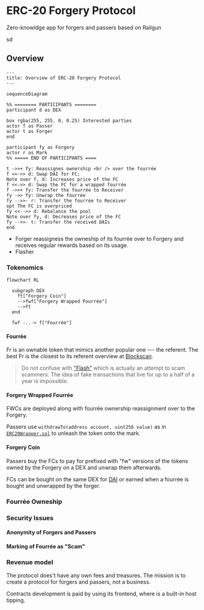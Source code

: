 # ERC-20 Forgery Protocol

Zero-knowldge app for forgers and passers based on Railgun

sd

## Overview

```mermaid
---
title: Overview of ERC-20 Forgery Protocol
---

sequenceDiagram

%% ======== PARTICIPANTS ========
participant d as DEX

box rgba(255, 255, 0, 0.25) Interested parties
actor f as Passer
actor t as Forger
end

participant fy as Forgery
actor r as Mark
%% ===== END OF PARTICIPANTS ====

t ->>+ fy: Reassignes ownership <br /> over the fourrée
f <<->> d: Swap DAI for FC;
Note over f, d: Increases price of the FC 
f <<->> d: Swap the FC for a wrapped fourrée
f ->>+ fy: Transfer the fourrée to Receiver
fy ->> fy: Unwrap the fourrée
fy -->>- r: Transfer the fourrée to Receiver
opt The FC is overpriced
fy <<-->> d: Rebalance the pool
Note over fy, d: Decreases price of the FC
fy -->>- t: Transfer the received DAIs
end 

```

* Forger reassigness the owneship of its fourrée over to Forgery
  and receives regular rewards based on its usage.
* Flasher

### Tokenomics

```mermaid
flowchart RL

  subgraph DEX
    ft["Forgery Coin"]
    -->fwf["Forgery Wrapped Fourrée"]
    -->ft
  end

  fwf -..-> f["Fourrée"]
```

#### Fourrée

Fr is an ownable token that mimics another popular one --- the referent.
The best Fr is the closest to its referent overview at [Blockscan](https://blockscan.com).

> Do not confuse with ["Flash"](https://bitcointalk.org/index.php?topic=5339511.0) which is actually an attempt to scam scammers. The idea of fake transactions that live for up to a half of a year is impossible.

#### Forgery Wrapped Fourrée

FWCs are deployed along with fourrée ownership reassignment over to the Forgery.

Passers use `withdrawTo(address account, uint256 value)` as in [`ERC20Wrapper.sol`](https://github.com/OpenZeppelin/openzeppelin-contracts/blob/master/contracts/token/ERC20/extensions/ERC20Wrapper.sol) to unleash the token onto the mark.

#### Forgery Coin

Passers buy the FCs to pay for prefixed with "fw" versions of the tokens owned by the Forgery on a DEX and unwrap them afterwards.

FCs can be bought on the same DEX for [DAI](https://etherscan.io/token/0x6b175474e89094c44da98b954eedeac495271d0f)
or earned when a fourrée is bought and unwrapped by the forger.

### Fourrée Owneship

### Security Issues

#### Anonymity of Forgers and Passers

#### Marking of Fourrée as "Scam"

### Revenue model

The protocol does't have any own fees and treasures.
The mission is to create a protocol for forgers and passers, not a business.

Contracts development is paid by using its frontend, where is a built-in host tipping.

[^1]: https://eips.ethereum.org/EIPS/eip-173

